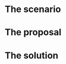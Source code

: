 # The scenario

<!-- Describe as succinctly as possible what the problem is that you're trying to solve. Be sure to include the steps to reproduce what you are trying to do, screenshots, and a self-contained Volt class component, which includes all Blade variable definitions. -->

# The proposal

<!-- Describe here in detail what you propose to do to solve the problem. Add snippets of code here demonstrating how the new feature will work. -->

# The solution

<!-- Describe here what you did to implement the new feature, whether there were other possible solutions, and why you chose this one. Be sure to include snippets of the code changes you have made and what decisions you made in the implementation. -->
